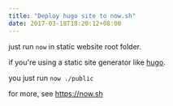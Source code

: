 ```yaml
---
title: "Deploy hugo site to now.sh"
date: 2017-03-18T18:20:12+08:00
---
```


just run `now` in static website root folder.

if you're using a static site generator like [hugo](https://gohugo.io).

you just run `now ./public`

for more, see https://now.sh

